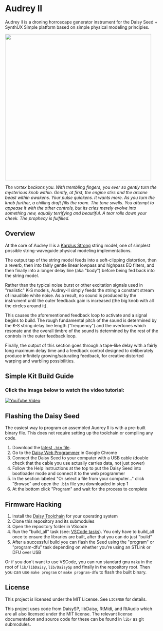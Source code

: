 # Audrey II

Audrey II is a droning horroscape generator instrument for the Daisy Seed + SynthUX Simple platform
based on simple physical modeling principles.

<img src="https://github.com/user-attachments/assets/22d8ac7f-44b9-4f52-a892-b06d96a7e520" width="480">


_The vortex beckons you. With trembling fingers, you ever so gently turn the mysterious knob within.
Gently, at first, the engine stirs and the arcane beast within awakens. Your pulse quickens.
It wants more. As you turn the knob further, a chilling draft fills the room. The tone swells.
You attempt to appease it with the other controls, but its cries merely evolve into something new,
 equally terrifying and beautiful. A tear rolls down your cheek. The prophecy is fulfilled._

## Overview

At the core of Audrey II is a [Karplus Strong](https://en.wikipedia.org/wiki/Karplus%E2%80%93Strong_string_synthesis)
string model, one of simplest  possible string-waveguide physical modeling implementations.

The output tap of the string model feeds into a soft-clipping distortion, then a reverb,
then into fairly gentle linear lowpass and highpass EQ filters, and then finally into a
longer delay line (aka "body") before being fed back into the string model.

Rather than the typical noise burst or other excitation signals used in "realistic" K-S
models, Audrey-II simply feeds the string a constant stream of inaudible white noise.
As a result, no sound is produced by the instrument until the outer feedback gain is increased
(the big knob with all the circles around it).

This causes the aforementioned feedback loop to activate and a signal begins to build. The
rough fundamental pitch of the sound is determined by the K-S string delay line length
("frequency") and the overtones which resonate and the overall timbre of the sound is
determined by the rest of the controls in the outer feedback loop.

Finally, the output of this section goes through a tape-like delay with a fairly long
maximum delay time and a feedback control designed to deliberately produce infinitely
growing/saturating feedback, for creative distorted warping and warbling possibilities.

## Simple Kit Build Guide
### Click the image below to watch the video tutorial:
[![YouTube Video](https://github.com/user-attachments/assets/f166ee74-0fbe-42b5-8a94-da846e82e30a)](https://youtu.be/icYm5FpZtrU)


## Flashing the Daisy Seed

The easiest way to program an assembled Audrey II is with a pre-built binary file.
This does not require setting up the toolchain or compiling any code.

1. Download the [latest `.bin` file](https://github.com/Synthux-Academy/simple-designer-instruments/raw/main/official/audrey-ii/audrey-ii-v2.bin).
2. Go to the [Daisy Web Programmer](https://electro-smith.github.io/Programmer/) in Google Chrome
3. Connect the Daisy Seed to your computer with a USB cable (double check that the cable you use actually carries data, not just power)
4. Follow the Help instructions at the top to put the Daisy Seed into bootloader mode and connect it to the web programmer
5. In the section labeled "Or select a file from your computer..." click "Browse" and open the `.bin` file you downloaded in step 1
6. At the bottom click "Program" and wait for the process to complete

## Firmware Hacking

1. Install the [Daisy Toolchain](https://github.com/electro-smith/DaisyWiki/wiki/1.-Setting-Up-Your-Development-Environment#1-install-the-toolchain) for your operating system
2. Clone this repository and its submodules
3. Open the repository folder in VScode
4. Run the "build_all" task (see: [VSCode tasks](https://code.visualstudio.com/Docs/editor/tasks)). You only have to build_all once to ensure the libraries are built, after that you can do just "build"
5. After a successful build you can flash the Seed using the "program" or "program-dfu" task depending on whether you're using an STLink or DFU over USB

Or if you don't want to use VSCode, you can run standard gnu `make` in the root of `lib/libDaisy`,
`lib/DaisySp` and finally in the repository root. Then you can use `make program` or
`make program-dfu` to flash the built binary.

## License

This project is licensed under the MIT License. See `LICENSE` for details.

This project uses code from DaisySP, libDaisy, RtMidi, and RtAudio which are all
also licensed under the MIT license. The relevant license documentation and
source code for these can be found in `lib/` as git submodules.
